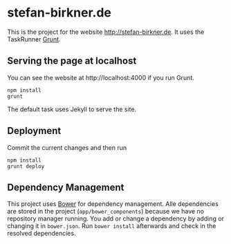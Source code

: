 stefan-birkner.de
=================

This is the project for the website http://stefan-birkner.de. It uses the TaskRunner [Grunt](http://gruntjs.com/).

Serving the page at localhost
-----------------------------

You can see the website at http://localhost:4000 if you run Grunt.

    npm install
    grunt

The default task uses Jekyll to serve the site.

Deployment
----------

Commit the current changes and then run

    npm install
    grunt deploy

Dependency Management
---------------------

This project uses [Bower](http://bower.io/) for dependency management. Alle dependencies are stored in the project (`app/bower_components`) because we have no repository manager running. You add or change a dependency by adding or changing it in `bower.json`. Run `bower install` afterwards and check in the resolved dependencies.
